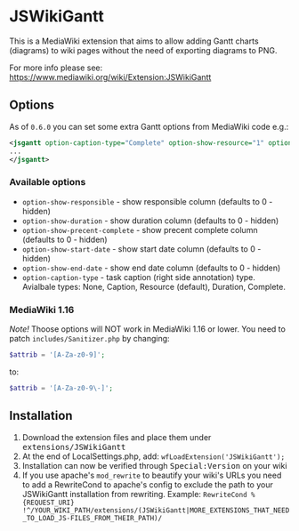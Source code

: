 JSWikiGantt
===========

This is a MediaWiki extension that aims to allow adding Gantt charts (diagrams) to wiki pages without the need of exporting diagrams to PNG.

For more info please see:
https://www.mediawiki.org/wiki/Extension:JSWikiGantt

Options
------------

As of `0.6.0` you can set some extra Gantt options from MediaWiki code e.g.:
```xml
<jsgantt option-caption-type="Complete" option-show-resource="1" option-show-duration="1">
...
</jsgantt>
```

### Available options ###
* `option-show-responsible` - show responsible column (defaults to 0 - hidden)
* `option-show-duration` - show duration column (defaults to 0 - hidden)
* `option-show-precent-complete` - show precent complete column (defaults to 0 - hidden)
* `option-show-start-date` - show start date column (defaults to 0 - hidden)
* `option-show-end-date` - show end date column (defaults to 0 - hidden)
* `option-caption-type` - task caption (right side annotation) type. Avialbale types: None, Caption, Resource (default), Duration, Complete.

### MediaWiki 1.16 ###
*Note!* Thoose options will NOT work in MediaWiki 1.16 or lower. You need to patch `includes/Sanitizer.php` by changing:
```php
$attrib = '[A-Za-z0-9]';
```
to:
```php
$attrib = '[A-Za-z0-9\-]';
```

Installation
------------

1. Download the extension files and place them under <tt>extensions/JSWikiGantt</tt>
2. At the end of LocalSettings.php, add:
	`wfLoadExtension('JSWikiGantt');`
3. Installation can now be verified through <tt>Special:Version</tt> on your wiki
4. If you use apache's `mod_rewrite` to beautify your wiki's URLs you need to add a RewriteCond to apache's config to exclude the path to your JSWikiGantt installation from rewriting. Example: ```RewriteCond %{REQUEST_URI} !^/YOUR_WIKI_PATH/extensions/(JSWikiGantt|MORE_EXTENSIONS_THAT_NEED_TO_LOAD_JS-FILES_FROM_THEIR_PATH)/```
